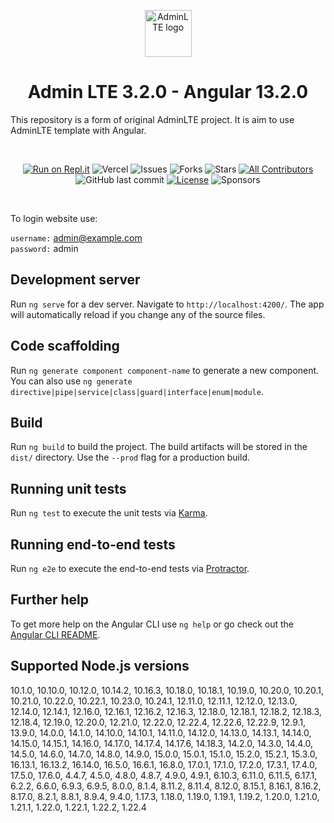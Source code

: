 <p align="center" style="margin-bottom: 32px">
  <a href="https://erdkse.com" >
    <img src="https://raw.githubusercontent.com/erdkse/adminlte-3-angular/main/src/assets/img/logo.png" alt="AdminLTE logo" width="75" height="75">
  </a>
</p>

<h1 align="center">Admin LTE 3.2.0 - Angular 13.2.0</h1>

<p>
  This repository is a form of original AdminLTE project. It is aim to use AdminLTE template with Angular.
</p>
<br>

<span align="center">

[![Run on Repl.it](https://repl.it/badge/github/erdkse/adminlte-3-angular)](https://repl.it/github/erdkse/adminlte-3-angular)
![Vercel](https://img.shields.io/github/deployments/erdkse/adminlte-3-angular/production.svg?logo=vercel&label=vercel)
![Issues](https://img.shields.io/github/issues/erdkse/adminlte-3-angular)
![Forks](https://img.shields.io/github/forks/erdkse/adminlte-3-angular)
![Stars](https://img.shields.io/github/stars/erdkse/adminlte-3-angular)
[![All Contributors](https://img.shields.io/badge/all_contributors-1-orange.svg?style=flat-square)](#contributors-)
![GitHub last commit](https://img.shields.io/github/last-commit/erdkse/adminlte-3-angular.svg)
[![License](https://img.shields.io/github/license/erdkse/adminlte-3-angular.svg)](LICENSE)
![Sponsors](https://img.shields.io/github/sponsors/erdkse.svg)

</span>

<br>

To login website use:

`username:` admin@example.com<br />
`password:` admin<br />

## Development server

Run `ng serve` for a dev server. Navigate to `http://localhost:4200/`. The app will automatically reload if you change any of the source files.

## Code scaffolding

Run `ng generate component component-name` to generate a new component. You can also use `ng generate directive|pipe|service|class|guard|interface|enum|module`.

## Build

Run `ng build` to build the project. The build artifacts will be stored in the `dist/` directory. Use the `--prod` flag for a production build.

## Running unit tests

Run `ng test` to execute the unit tests via [Karma](https://karma-runner.github.io).

## Running end-to-end tests

Run `ng e2e` to execute the end-to-end tests via [Protractor](http://www.protractortest.org/).

## Further help

To get more help on the Angular CLI use `ng help` or go check out the [Angular CLI README](https://github.com/angular/angular-cli/blob/master/README.md).

## Supported Node.js versions

10.1.0, 10.10.0, 10.12.0, 10.14.2, 10.16.3, 10.18.0, 10.18.1, 10.19.0, 10.20.0, 10.20.1, 10.21.0, 10.22.0, 10.22.1, 10.23.0, 10.24.1, 12.11.0, 12.11.1, 12.12.0, 12.13.0, 12.14.0, 12.14.1, 12.16.0, 12.16.1, 12.16.2, 12.16.3, 12.18.0, 12.18.1, 12.18.2, 12.18.3, 12.18.4, 12.19.0, 12.20.0, 12.21.0, 12.22.0, 12.22.4, 12.22.6, 12.22.9, 12.9.1, 13.9.0, 14.0.0, 14.1.0, 14.10.0, 14.10.1, 14.11.0, 14.12.0, 14.13.0, 14.13.1, 14.14.0, 14.15.0, 14.15.1, 14.16.0, 14.17.0, 14.17.4, 14.17.6, 14.18.3, 14.2.0, 14.3.0, 14.4.0, 14.5.0, 14.6.0, 14.7.0, 14.8.0, 14.9.0, 15.0.0, 15.0.1, 15.1.0, 15.2.0, 15.2.1, 15.3.0, 16.13.1, 16.13.2, 16.14.0, 16.5.0, 16.6.1, 16.8.0, 17.0.1, 17.1.0, 17.2.0, 17.3.1, 17.4.0, 17.5.0, 17.6.0, 4.4.7, 4.5.0, 4.8.0, 4.8.7, 4.9.0, 4.9.1, 6.10.3, 6.11.0, 6.11.5, 6.17.1, 6.2.2, 6.6.0, 6.9.3, 6.9.5, 8.0.0, 8.1.4, 8.11.2, 8.11.4, 8.12.0, 8.15.1, 8.16.1, 8.16.2, 8.17.0, 8.2.1, 8.8.1, 8.9.4, 9.4.0, 1.17.3, 1.18.0, 1.19.0, 1.19.1, 1.19.2, 1.20.0, 1.21.0, 1.21.1, 1.22.0, 1.22.1, 1.22.2, 1.22.4